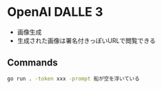 # OpenAI DALLE 3
- 画像生成
- 生成された画像は署名付きっぽいURLで閲覧できる

## Commands
```bash
go run . -token xxx -prompt 船が空を浮いている
```
